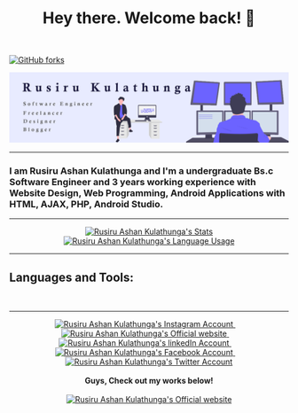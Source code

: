 <h1 align="center">Hey there. Welcome back! 👋</h1>


<p align="center">
  <img src="https://img.shields.io/github/forks/alvinz97/StrapDown.js.svg?style=social&label=Fork&maxAge=2592000" alt="">
  <img src="https://img.shields.io/github/stars/alvinz97/StrapDown.js.svg?style=social&label=Star&maxAge=2592000" alt="">
  <img src="https://img.shields.io/github/followers/alvinz97?logo=GitHub&style=for-the-badge" alt="">
  <img src="https://img.shields.io/badge/-CONNECT-blue?style=for-the-badge&logo=Linkedin&link=https://www.linkedin.com/in/rusiru-kulathunga/" alt="">
</p>

[![GitHub forks]()](https://GitHub.com/Naereen/StrapDown.js/network/)


<p align="center">

  <img src="https://raw.githubusercontent.com/alvinz97/alvinz97/master/banner_new.png" alt="banner that says Rusiru Kulathunga - Software Engineer, Freelancer, Designer and Blogger alongside a cartoon illustration of Rusiru Kulathunga ">

---

### I am Rusiru Ashan Kulathunga and I'm a undergraduate Bs.c Software Engineer and 3 years working experience with Website Design, Web Programming, Android Applications with HTML, AJAX, PHP, Android Studio.
---
</p>


<p align="center" style="border: 2px; border-color: #000">

  <a href="https://github.com/alvinz97" class="rich-diff-level-one">
    <img src="https://github-readme-stats.vercel.app/api?username=alvinz97&theme=blue-green&show_icons=true&include_all_commits=true&theme=radical" alt="Rusiru Ashan Kulathunga's Stats" >
  </a>

  <a href="https://github.com/alvinz97" class="rich-diff-level-one">
    <img src="https://github-readme-stats.anuraghazra1.vercel.app/api/top-langs/?username=alvinz97&layout=compact&theme=radical" alt="Rusiru Ashan Kulathunga's Language Usage" >
  </a>

---
</p>

## Languages and Tools:


<p align="center">
  <img src="https://img.shields.io/badge/-JavaScript-black?style=flat-square&logo=javascript" alt="">
  <img src="https://img.shields.io/badge/-Nodejs-black?style=flat-square&logo=Node.js" alt="">
  <img src="https://img.shields.io/badge/-React-black?style=flat-square&logo=react" alt="">
  <img src="https://img.shields.io/badge/-java-E34A86?style=flat-square&logo=java" alt="">
  <img src="https://img.shields.io/badge/-HTML5-E34F26?style=flat-square&logo=html5&logoColor=white" alt="">
  <img src="https://img.shields.io/badge/-CSS3-1572B6?style=flat-square&logo=css3" alt="">
  <img src="https://img.shields.io/badge/-Bootstrap-563D7C?style=flat-square&logo=bootstrap" alt="">
  <img src="https://img.shields.io/badge/-MongoDB-black?style=flat-square&logo=mongodb" alt="">
  <img src="https://img.shields.io/badge/Amazon%20AWS-232F3E?style=flat-square&logo=amazon-aws" alt="">
  <img src="https://img.shields.io/badge/Google%20Cloud-black?style=flat-square&logo=google-cloud" alt="">
  <img src="https://img.shields.io/badge/-Git-black?style=flat-square&logo=git" alt="">
  <img src="https://img.shields.io/badge/-GitHub-181717?style=flat-square&logo=github" alt="">

</p>

---

<p align="center">
  <a href= "https://www.instagram.com/alvinz97/" target="_blank">
    <img src="https://img.icons8.com/ios-glyphs/256/000000/instagram-new.svg" width="28px" alt="Rusiru Ashan Kulathunga's Instagram Account" />
  </a>
  &emsp;
  <a href="http://rusiruofficial.com/" target="_blank">
    <img src="https://img.icons8.com/material/256/000000/globe--v1.png" width="28px" alt="Rusiru Ashan Kulathunga's Official website" />
  </a>
  &emsp;
  <a href="https://www.linkedin.com/in/rusiru-kulathunga-86033817a/" target="_blank">
    <img src="https://img.icons8.com/ios-filled/256/000000/linkedin.svg" width="26px" alt="Rusiru Ashan Kulathunga's linkedIn Account" />
  </a>
   &emsp;
  <a href="https://www.facebook.com/rusiru.alvin97" target="_blank">
    <img src="https://img.icons8.com/ios-filled/50/000000/facebook-new.png" width="26px" alt="Rusiru Ashan Kulathunga's Facebook Account" />
  </a>
  &emsp;
  <a href="https://twitter.com/alvin___97" target="_blank">
    <img src="https://img.icons8.com/ios-filled/256/000000/twitter.svg" width="26px" alt="Rusiru Ashan Kulathunga's Twitter Account" />
  </a>
  <br><br>
  <strong>Guys, Check out my works below!</strong>
  <br><br>
  <a href="http://rusiruofficial.com" target="_blank">
    <img src="https://img.icons8.com/fluent/50/000000/domain.png" alt="Rusiru Ashan Kulathunga's Official website" >
  </a>
</p>

